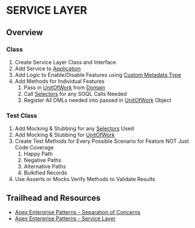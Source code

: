 # SERVICE LAYER

## Overview
### Class
1. Create Service Layer Class and Interface
1. Add Service to [Application](/force-app/main/default/classes/FFLIB/Application)
1. Add Logic to Enable/Disable Features using [Custom Metadata Type](/force-app/main/default/objects)
1. Add Methods for Individual Features
    1. Pass in [UnitOfWork]() from [Domain](/force-app/main/default/classes/FFLIB/Domains)
    1. Call [Selectors](/force-app/main/default/classes/FFLIB/Selectors) for any SOQL Calls Needed 
    1. Register All DMLs needed into passed in [UnitOfWork]() Object
### Test Class
1. Add Mocking & Stubbing for any [Selectors](/force-app/main/default/classes/FFLIB/Selectors) Used
1. Add Mocking & Stubbing for [UnitOfWork]()
1. Create Test Methods for Every Possible Scenario for Feature NOT Just Code Coverage
    1. Happy Path
    1. Negative Paths
    1. Alternative Paths
    1. Bulkified Records
1. Use Asserts or Mocks.Verify Methods to Validate Results

## Trailhead and Resources

- [Apex Enterprise Patterns - Separation of Concerns](http://wiki.developerforce.com/page/Apex_Enterprise_Patterns_-_Separation_of_Concerns)
- [Apex Enterprise Patterns - Service Layer](http://wiki.developerforce.com/page/Apex_Enterprise_Patterns_-_Service_Layer)